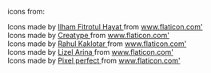 icons from:
<div> Icons made by <a href="https://www.flaticon.com/authors/ilham-fitrotul-hayat" title="Ilham Fitrotul Hayat"> Ilham Fitrotul Hayat </a> from <a href="https://www.flaticon.com/" title="Flaticon">www.flaticon.com'</a></div>
<div> Icons made by <a href="" title="Creatype"> Creatype </a> from <a href="https://www.flaticon.com/" title="Flaticon">www.flaticon.com'</a></div>
<div> Icons made by <a href="https://www.flaticon.com/authors/rahul-kaklotar" title="Rahul Kaklotar"> Rahul Kaklotar </a> from <a href="https://www.flaticon.com/" title="Flaticon">www.flaticon.com'</a></div>
<div> Icons made by <a href="https://www.flaticon.com/authors/lizel-arina" title="Lizel Arina"> Lizel Arina </a> from <a href="https://www.flaticon.com/" title="Flaticon">www.flaticon.com'</a></div>
<div> Icons made by <a href="https://www.flaticon.com/authors/pixel-perfect" title="Pixel perfect"> Pixel perfect </a> from <a href="https://www.flaticon.com/" title="Flaticon">www.flaticon.com'</a></div>